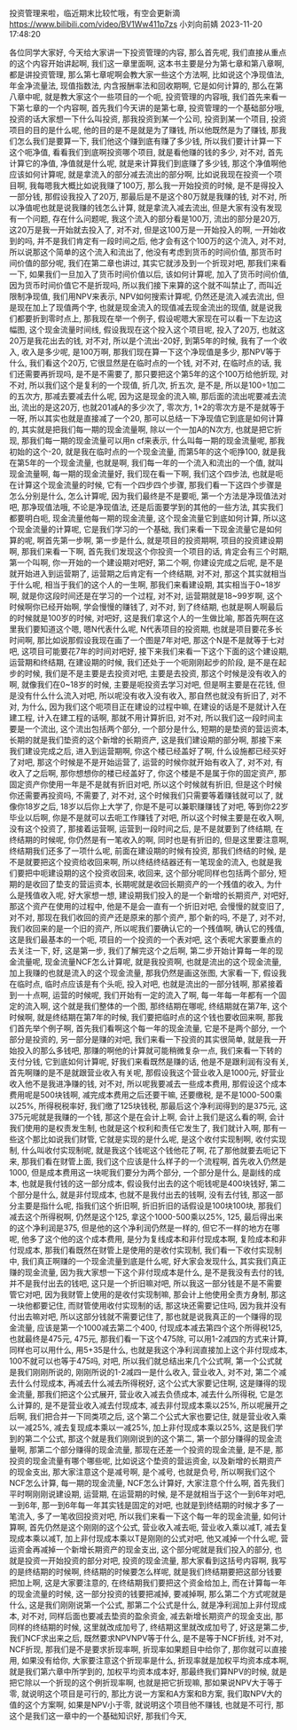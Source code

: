 投资管理来啦，临近期末比较忙哦，有空会更新滴
https://www.bilibili.com/video/BV1Ww411p7zs
小刘向前婧 2023-11-20 17:48:20

各位同学大家好, 今天给大家讲一下投资管理的内容, 那么首先呢, 我们直接从重点的这个内容开始讲起啊, 我们这一章里面啊, 这本书主要是分为第七章和第八章啊, 都是讲投资管理, 那么第七章呢啊会教大家一些这个方法啊, 比如说这个净现值法, 年金净流量法, 现值指数法, 内含报酬率法和回收期啊, 它是如何计算的, 那么在第八章中呢, 就是教大家这个一些项目的一个呃, 投资管理的内容哦, 我们首先来看一下第七章的一个内容啊, 首先我们今天讲的是第七章, 投资管理的一个基础部分哦, 投资的话大家想一下什么叫投资, 那我投资到某一个公司, 投资到某一个项目, 投资项目的目的是什么呢, 他的目的是不是就是为了赚钱, 所以他既然是为了赚钱, 那我们怎么我们是要算一下, 我们他这个赚到底有赚了多少钱, 所以我们要计计算一下这个呃净值, 看看我们到底啊投资哪个项目, 就是看他赚的钱的多少, 对不对, 首先计算它的净值, 净值就是什么呢, 就是来计算我们到底赚了多少钱, 那这个净值啊他应该如何计算呢, 就是拿流入的部分减去流出的部分啊, 比如说我现在投资一个项目啊, 我每嗯我大概比如说我赚了100万, 那么我一开始投资的时候, 是不是得投入一部分钱, 那假设我投入了20万, 那最后是不是这个80万就是我赚的钱, 对不对, 所以净值呢也就是说我赚的钱怎么计算, 就是拿流入减去流出, 但是大家有没有发现有一个问题, 存在什么问题呢, 我这个流入的部分看是100万, 流出的部分是20万, 这20万是我一开始就去投入了, 对不对, 但是这100万是一开始投入的啊, 一开始收到的吗, 并不是我们肯定有一段时间之后, 他才会有这个100万的这个流入, 对不对, 所以说那这个简单的这个流入和流出了, 他没有考虑到货币的时间价值, 那货币时间价值的部分呢, 我们在第二章也讲过, 其实它就涉及到一个折现对吧, 那我们来看一下, 如果我们一旦加入了货币时间价值以后, 该如何计算呢, 加入了货币时间价值, 因为货币时间价值它不是折现吗, 所以我们接下来算的这个就不叫禁止了, 而叫近限制净现值, 我们用NPV来表示, NPV如何搜索计算呢, 仍然还是流入减去流出, 但是现在加上了现值两个字, 也就是现金流入的现值减去现金流出的现值, 就是说我们都要折到零时点上, 那我现在举一个例子, 假设呢嗯大家现在可以看一下左边这幅图, 这个现金流量时间线, 假设我现在这个投入这个项目呢, 投入了20万, 也就这20万是我花出去的钱, 对不对, 所以是个流出-20好, 到第5年的时候, 我有了一个收入, 收入是多少呢, 是100万啊, 那我们现在算一下这个净现值是多少, 那NPV等于什么, 我们看这个20万, 它很显然是在临时点的一个钱, 对不对, 在临时点的话, 我们还需要再折现吗, 是不是不需要了, 那只要把这个第5年的这个100万给他折现, 对不对, 所以我们这个是复利的一个现值, 折几次, 折五次, 是不是, 所以是100÷1加二的五次方, 那减去要减去什么呢, 因为这是现金的流入嘛, 那后面的流出呢要减去流出, 流出的是这20万, 也就201减A的多少次了, 零次方, 1+2的零次方是不是就等于一呀, 所以其实也就是直接减了一个20, 那可以总结一下净现值它到底是如何计算的, 其实就是把我们每一期的现金流量啊, 除以一个一加A的N次方, 也就是把它折现, 那我们每一期的现金流量可以用n cf来表示, 什么叫每一期的现金流量呢, 那我初始的这个-20, 就是我在临时点的一个现金流量, 而第5年的这个呃挣100, 就是我在第5年的一个现金流量, 也就是啊, 我们每一年的一个流入和流出的一个值, 就叫现金流量啊, 每一期的现金流量好, 我们现在看一下啊, 我们这个四步法, 也就是呃在计算这个现金流量的时候, 它有一个四步四个步骤, 那我们看一下这四个步骤是怎么分别是什么, 怎么计算呢, 因为我们最终是不是要呃, 第一个方法是净现值法对吧, 那净现值法哦, 不论是净现值法, 还是后面要学到的其他的一些方法, 其实我们都要明白呃, 现金流量他每一期的现金流量, 这个现金流量它到底如何计算, 所以这个现金流量的计算呢, 它是我们学习的一个基础, 我们来看一下现金流量它是如何算的呢, 啊首先第一步啊, 第一步是什么, 就是项目的投资期啊, 项目的投资建设期啊, 那我们来看一下啊, 首先我们发现这个你投资一个项目的话, 肯定会有三个时期, 第一个叫啊, 你一开始的一个建设期对吧好, 第二个啊, 你建设完成之后呢, 是不是就开始进入到运营期了, 运营期之后肯定有一个终结期, 对不对, 那这个其实就相当于什么呢, 相当于我们的这个人的一生啊, 那我们来看建设期, 其实相当于0~18岁啊, 就是你这段时间还是在学习的一个过程, 对不对, 运营期就是18~99岁啊, 这个时候啊你已经开始啊, 学会慢慢的赚钱了, 对不对, 到了终结期, 也就是啊人啊最后的时候就是100岁的时候, 对吧好, 这是我们拿这个人的一生做比喻, 那首先啊在这里我们要知道这个嗯, 嗯N代表什么呢, N代表项目的投资期, 也就是项目要花多长时间啊, 那比如说那假设我现在画了一个图是7年对吧, 那这个N是不是就等于七对吧, 这项目可能要花7年的时间对吧好, 接下来我们来看一下这个下面的这个建设期, 运营期和终结期, 在建设期的时候, 我们还处于一个呃刚刚起步的阶段, 是不是在起步的时候, 我们是不是主要是去投资对吧, 主要是去投资, 那这个时候是没有收入的啊, 就像我们在0~18岁的时候, 主要是呃投资去学习对吧, 但是啊主要是在花钱, 但是没有什么什么流入对吧, 所以呢没有收入没有收入, 那自然也就没有折旧了, 对不对, 为什么, 因为我们这个呃项目正在建设的过程中嘛, 在建设的话是不是就计入在建工程, 计入在建工程的话啊, 那就不用计算折旧, 对不对, 所以我们这一段时间主要是一个流出, 这个流出包括两个部分, 一个部分是什么, 短期的是垫资的营运资本, 长期的就是我们垫资的这个新增的长期资产, 这是我们建设期的部分啊, 那接下来我们建设完成之后, 进入到运营期啊, 你这个楼已经盖好了啊, 什么设施都已经买好了对吧, 那这个时候是不是开始运营了, 运营的时候你就开始有收入了, 对不对, 有收入了之后啊, 那你想想你的楼已经盖好了, 你这个楼是不是属于你的固定资产, 那固定资产你使用一年是不是就有折旧对吧, 所以这个时候就有折旧, 但是这个时候你还需要再投资吗, 不需要了, 对不对, 这个时候我们只需要等着赚钱就可以了, 就像你18岁之后, 18岁以后你上大学了, 你是不是可以兼职赚赚钱了对吧, 等到你22岁毕业以后啊, 你是不是就可以去呃工作赚钱了对吧, 所以这个时候主要是在收入啊, 没有这个投资了, 那接着运营啊, 运营到一段时间之后, 是不是就要到了终结期, 在终结期的时候呢, 你仍然是有一笔收入的啊, 同时也是有折旧的, 但是这里要注意啊, 终结期我们还多了一项什么呢, 前面在建设期的时候有投资, 那我们终结的时候, 是不是就要把这个投资给收回来啊, 所以终结终结器还有一笔现金的流入, 也就是我们要把中呃建设期的这个投资收回来, 收回来, 这个部分呢同样也包括两个部分, 短期的是收回了垫支的营运资本, 长期呢就是收回长期资产的一个残值的收入, 为什么是残值收入呢, 好大家想一想, 建设期我们投入的是一个新增的长期资产, 对吧好, 那这个资产在使用的过程中, 他是不是会一直有一个折旧对吧, 会慢慢的就变旧了, 对不对, 那现在我们收回的资产还是原来的那个资产, 那个新的吗, 不是了, 对不对, 我们收回来的是一个旧的资产, 所以呢我们要确认它的一个残值啊, 确认它的残值, 这是我们最基本的一个呃, 项目的一个投资的一个表对吧, 这个表呢大家要重点的去关注一下, 好, 这是第一步, 我们了解完这个之后啊, 第二步开始计算每一年的现金流量呢, 现金流量NCF怎么计算呢, 就是我投资啊, 也就是流出的这个现金流量, 加上我赚的也就是流入的这个现金流量, 那我仍然是画这张图, 大家看一下, 假设我在临时点, 临时点应该是有个头呃, 投入对吧, 也就是流出的一部分钱啊, 那紧接着到一十点啊, 运营的时候呢, 我们开始有一定的流入了啊, 每一年每一年都有一个固定的流入啊, 这个就是我们整体的一个图, 那终结期在哪呢, 终结期就在第7年, 这个时候啊, 就是终结期在第7年的时候, 我们要把临时点的这个钱也要收回来啊, 那我们首先举个例子啊, 首先我们看啊这个每一年的现金流量, 它是不是两个部分, 一个部分是投资的, 另一部分是赚的对吧, 我们来看一下投资的其实很简单, 就是我一开始投入的那么多钱吧, 那赚的啊他的计算就可能稍微复杂一点, 我们来看一下转的支付分钱, 它到底如何计算呢, 好我们来看既然是赚的话, 他是不是跟利润有没有关, 首先啊赚的是不是就跟营业收入有关呢, 那假设我这个营业收入是1000元, 好营业收入他不是我进净赚的钱, 对不对, 所以呢我要减去一些成本费用, 那假设这个成本费用呢是500块钱啊, 减完成本费用之后还要干嘛, 还要缴税, 是不是1000-500乘以25%, 所得税税率好, 我们缴了125块钱税, 那最后这个净利润得到的是375元, 这375元呢就是我赚的一个钱, 那这个是在会计上啊, 会计上我们是这么看的啊, 会计我们使用的是权责发生制, 也就是这个权利和责任它发生了, 我们就计入啊, 那有一些这个那比如说我们财管, 它就是实现的是什么呢, 是这个收付实现制啊, 收付实现制, 什么叫收付实现制呢, 就是我这个钱呢这个钱他花了啊, 花了那他就要去呃记下来, 那我们看在财管上面, 我们这个应该是什么样子的一个流程啊, 首先收入仍然是1000, 但是成本费用这一块呢我们要分为两个部分, 一个部分是什么, 是副线的成本, 也就是我付钱的这一部分成本, 假设我付出去的这个呃钱呢是400块钱好, 第二个部分是什么, 就是非付现成本, 也就不是我付出去的钱啊, 没有去付钱, 那这一部分主要是指什么呢, 指我们这个折旧啊, 折旧折旧的话假设是100块100块, 那我们减去这个所得税啊, 仍然是这个125, 拿这个1000-500乘以25%, 125, 最后得出来的这个净利润是375, 但是他的这个净利润仍然是一样的, 但它不一样的地方在哪呢, 他多了这个他的这个成本费用, 是分为复线成本和非付现成本啊, 复险成本和非付现成本, 那我们看既然在财管上是使用的是收付实现制, 我们看一下收付实现制中, 我们真正啊赚的一个现金流量到底是什么呢, 好大家会发现什么, 其实我们真正赚的现金流量, 因为我大家想一下这个非付现成本是什么, 是不是我没有去付的钱, 并不是我付出去的钱吧, 这只是一个折旧嘛对吧, 所以我这一部分钱是不是不需要管它对吧, 因为我财管上使用的是收付实现制嘛, 那会计上他使用全责方身制, 那这一块他都要记住, 而财管使用收付实现制的话, 那这块还需要记住吗, 因为我并没有付出去嘛对吧, 所以这部分钱就不需要记住了, 那也就是说我真正的一个赚得的现金流量, 应该是第一个1000减去第二个400, 付现成本减去第四个这个所得税125, 也就最终是475元, 475元, 那我们看一下这个475除, 可以用1-2减四的方式来计算, 同样也可以用什么, 用5+35是什么, 也就是我这个净利润直接加上这个非付现成本, 100不就可以也等于475吗, 对吧, 所以我们就总结出来几个公式啊, 第一个公式就是我们刚刚所说的, 刚刚所说的1-2减四一是什么收入, 营业收入, 对不对, 第二个减去什么付现成本, 再减去什么减去所得税好, 这个公式大家要记住啊, 这是赚得的现金流量, 那我们把这个公式展开, 营业收入减去负债成本, 减去什么所得税, 它是怎么计算的, 是不是营业收入减去付现成本, 减去非付现成本乘以25%, 所以呢展开之后啊, 我们把合并一下同类项之后, 这个第二个公式大家也要记住, 就是营业收入乘以一减25%, 减去复现成本乘以一减25%, 加上非付现成本乘以25%, 这是我们学到的第二个公式, 那这个就是我们刚刚说到的这个第二, 第一个部分赚得的现金流量啊, 那第二个部分赚得的现金流量, 那现在还差一个投资的现金流量, 是不是, 那投资的现金流量有哪个哪些呢, 比如说这个垫资的营运资金, 以及新增的长期资产的现金支出, 那大家注意这个是减号啊, 是个减号, 也就是负号, 所以啊我们这个NCF怎么计算, 每一期的现金流量, NCF怎么计算好, 大家注意个什么啊, 首先我们平时啊刚刚说建设期, 运营期, 在运营期的时候, 是不是就相当于这个一到6年对吧, 一到6年, 那一到6年每一年其实钱是固定的对吧, 也就是到终结期的时候才多了一笔流入, 多了一笔收回投资对吧, 所以我们来看一下这个每一年的现金流量, 如何计算啊, 首先仍然是这个刚刚的这个公式, 营业收入减去呃, 营业收入乘以减T, 减去复现成本乘以减T, 加上非付现成本乘以T是刚刚的公式对吧, 他又减掉一个什么呢, 营运资金再减掉一个新增长期资产的现金支出, 这个部分呢就是我们投入的部分, 也就是投资一开始投资的部分对吧, 投资的现金流量, 那大家看到这括号内容啊, 我写的是终结期的时候啊, 终结期的时候要怎么样呢, 就是我们终结期要把这部分钱要把加上啊, 这是大家要注意的, 在终结期我们要把这个资金给加上, 而在计算每一年的现金流量的时候, 这一部分投资的钱要把减掉, 要减掉啊, 那么第二个方式呢就是什么, 这是我们刚刚说第一个公式, 那第二个公式是什么, 就是净利润加上非付现成本, 对不对, 同样后面也要减去垫资的盈余资金, 减去新增长期资产的现金支出, 那同样的终结期的时候, 这里就改成加号了, 终结期这里就改成加号了, 好这是第二步, 我们NCF求出来之后, 既然要求NPVNPV等于什么, 是不是等于NCF折线, 对不对, NCF折现, 那我们是不是要求折现率啊, 折现率如果题目中给你了, 那你就可以直接用, 如果没有给你, 大家要注意这个折现率是什么, 折现率就是加权平均资本成本啊, 就是我们第六章中所学到的, 加权平均资本成本好, 那最终我们算NPV的时候, 就是把它除以一个折现的这个例折现率啊, 也就是把它折现嘛, 那如果说NPV大于等于零, 就说明这个项目是可行的, 那比方说一方案和A方案和B方案, 我们取NPV大的值的这个方案啊, 如果是NPV小于零, 就说明这个项目他不赚钱, 也就是不可行, 那这个是我们这一章中的一个基础知识好, 那我们今天,